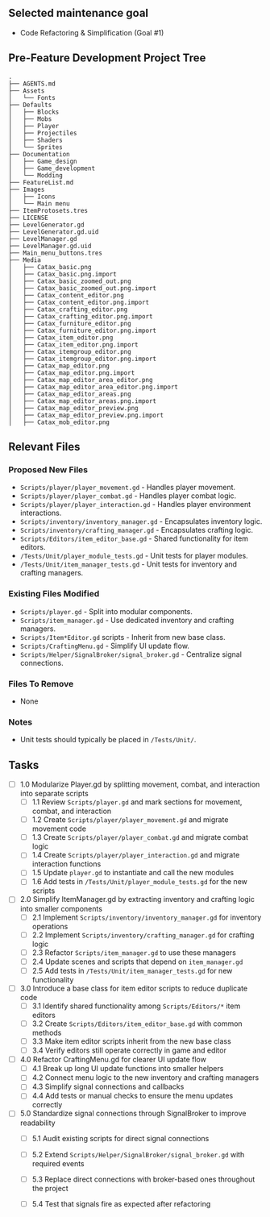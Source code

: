 ## Selected maintenance goal
- Code Refactoring & Simplification (Goal #1)

## Pre-Feature Development Project Tree
```
.
├── AGENTS.md
├── Assets
│   └── Fonts
├── Defaults
│   ├── Blocks
│   ├── Mobs
│   ├── Player
│   ├── Projectiles
│   ├── Shaders
│   └── Sprites
├── Documentation
│   ├── Game_design
│   ├── Game_development
│   └── Modding
├── FeatureList.md
├── Images
│   ├── Icons
│   └── Main menu
├── ItemProtosets.tres
├── LICENSE
├── LevelGenerator.gd
├── LevelGenerator.gd.uid
├── LevelManager.gd
├── LevelManager.gd.uid
├── Main_menu_buttons.tres
├── Media
│   ├── Catax_basic.png
│   ├── Catax_basic.png.import
│   ├── Catax_basic_zoomed_out.png
│   ├── Catax_basic_zoomed_out.png.import
│   ├── Catax_content_editor.png
│   ├── Catax_content_editor.png.import
│   ├── Catax_crafting_editor.png
│   ├── Catax_crafting_editor.png.import
│   ├── Catax_furniture_editor.png
│   ├── Catax_furniture_editor.png.import
│   ├── Catax_item_editor.png
│   ├── Catax_item_editor.png.import
│   ├── Catax_itemgroup_editor.png
│   ├── Catax_itemgroup_editor.png.import
│   ├── Catax_map_editor.png
│   ├── Catax_map_editor.png.import
│   ├── Catax_map_editor_area_editor.png
│   ├── Catax_map_editor_area_editor.png.import
│   ├── Catax_map_editor_areas.png
│   ├── Catax_map_editor_areas.png.import
│   ├── Catax_map_editor_preview.png
│   ├── Catax_map_editor_preview.png.import
│   ├── Catax_mob_editor.png
```

## Relevant Files
### Proposed New Files
- `Scripts/player/player_movement.gd` - Handles player movement.
- `Scripts/player/player_combat.gd` - Handles player combat logic.
- `Scripts/player/player_interaction.gd` - Handles player environment interactions.
- `Scripts/inventory/inventory_manager.gd` - Encapsulates inventory logic.
- `Scripts/inventory/crafting_manager.gd` - Encapsulates crafting logic.
- `Scripts/Editors/item_editor_base.gd` - Shared functionality for item editors.
- `/Tests/Unit/player_module_tests.gd` - Unit tests for player modules.
- `/Tests/Unit/item_manager_tests.gd` - Unit tests for inventory and crafting managers.

### Existing Files Modified
- `Scripts/player.gd` - Split into modular components.
- `Scripts/item_manager.gd` - Use dedicated inventory and crafting managers.
- `Scripts/Item*Editor.gd` scripts - Inherit from new base class.
- `Scripts/CraftingMenu.gd` - Simplify UI update flow.
- `Scripts/Helper/SignalBroker/signal_broker.gd` - Centralize signal connections.

### Files To Remove
- None

### Notes
- Unit tests should typically be placed in `/Tests/Unit/`.


## Tasks
- [ ] 1.0 Modularize Player.gd by splitting movement, combat, and interaction into separate scripts
  - [ ] 1.1 Review `Scripts/player.gd` and mark sections for movement, combat, and interaction
  - [ ] 1.2 Create `Scripts/player/player_movement.gd` and migrate movement code
  - [ ] 1.3 Create `Scripts/player/player_combat.gd` and migrate combat logic
  - [ ] 1.4 Create `Scripts/player/player_interaction.gd` and migrate interaction functions
  - [ ] 1.5 Update `player.gd` to instantiate and call the new modules
  - [ ] 1.6 Add tests in `/Tests/Unit/player_module_tests.gd` for the new scripts
- [ ] 2.0 Simplify ItemManager.gd by extracting inventory and crafting logic into smaller components
  - [ ] 2.1 Implement `Scripts/inventory/inventory_manager.gd` for inventory operations
  - [ ] 2.2 Implement `Scripts/inventory/crafting_manager.gd` for crafting logic
  - [ ] 2.3 Refactor `Scripts/item_manager.gd` to use these managers
  - [ ] 2.4 Update scenes and scripts that depend on `item_manager.gd`
  - [ ] 2.5 Add tests in `/Tests/Unit/item_manager_tests.gd` for new functionality
- [ ] 3.0 Introduce a base class for item editor scripts to reduce duplicate code
  - [ ] 3.1 Identify shared functionality among `Scripts/Editors/*` item editors
  - [ ] 3.2 Create `Scripts/Editors/item_editor_base.gd` with common methods
  - [ ] 3.3 Make item editor scripts inherit from the new base class
  - [ ] 3.4 Verify editors still operate correctly in game and editor
- [ ] 4.0 Refactor CraftingMenu.gd for clearer UI update flow
  - [ ] 4.1 Break up long UI update functions into smaller helpers
  - [ ] 4.2 Connect menu logic to the new inventory and crafting managers
  - [ ] 4.3 Simplify signal connections and callbacks
  - [ ] 4.4 Add tests or manual checks to ensure the menu updates correctly
- [ ] 5.0 Standardize signal connections through SignalBroker to improve readability
  - [ ] 5.1 Audit existing scripts for direct signal connections
  - [ ] 5.2 Extend `Scripts/Helper/SignalBroker/signal_broker.gd` with required events
  - [ ] 5.3 Replace direct connections with broker-based ones throughout the project
  - [ ] 5.4 Test that signals fire as expected after refactoring

